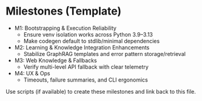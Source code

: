 # Milestones (Template)

- M1: Bootstrapping & Execution Reliability
  - Ensure venv isolation works across Python 3.9–3.13
  - Make codegen default to stdlib/minimal dependencies
- M2: Learning & Knowledge Integration Enhancements
  - Stabilize GraphRAG templates and error pattern storage/retrieval
- M3: Web Knowledge & Fallbacks
  - Verify multi-level API fallback with clear telemetry
- M4: UX & Ops
  - Timeouts, failure summaries, and CLI ergonomics

Use scripts (if available) to create these milestones and link back to this file.
